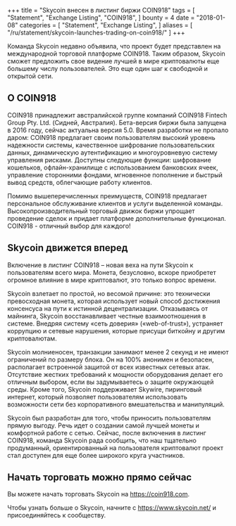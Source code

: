 +++
title = "Skycoin внесен в листинг биржи COIN918"
tags = [
    "Statement",
    "Exchange Listing",
    "COIN918",
]
bounty = 4
date = "2018-01-08"
categories = [
    "Statement",
    "Exchange Listing",
]
aliases = [
	"/ru/statement/skycoin-launches-trading-on-coin918/"
]
+++

Команда Skycoin недавно объявила, что проект будет представлен на международной торговой платформе COIN918. Таким образом, Skycoin сможет предложить свое видение лучшей в мире криптовалюты еще большему числу пользователей. Это еще один шаг к свободной и открытой сети.

## О COIN918

COIN918 принадлежит австралийской группе компаний COIN918 Fintech Group Pty. Ltd. (Сидней, Австралия). Бета-версия биржи была запущена в 2016 году, сейчас актуальна версия 5.0. Время разработки не пропало даром: COIN918 предлагает своим пользователям высокий уровень надежности системы, качественное шифрование пользовательских данных, динамическую аутентификацию и многоуровневую систему управления рисками. Доступны следующие функции: шифрование кошельков, офлайн-хранилище с использованием банковских ячеек, управление сторонними фондами, мгновенное пополнение и быстрый вывод средств, облегчающие работу клиентов.

Помимо вышеперечисленных преимуществ, COIN918 предлагает персональное обслуживание клиентов и услуги выделенной команды. Высокопроизводительный торговый движок биржи упрощает проведение сделок и придает платформе дополнительные функционал. COIN918  - отличный выбор для каждого!

## Skycoin движется вперед

Включение в листинг COIN918 – новая веха на пути Skycoin к пользователям всего мира. Монета, безусловно, вскоре приобретет огромное влияние в мире криптовалют, это только вопрос времени.

Skycoin взлетает по простой, но весомой причине: это технически превосходная монета, которая использует новый способ достижения консенсуса на пути к истинной децентрализации. Отказываясь от майнинга, Skycoin восстанавливает честные взаимоотношения в системе. Внедряя систему «сеть доверия» («web-of-trust»), устраняет коррупцию и сетевые нарушения, которые присущи биткойну и другим криптовалютам.

Skycoin молниеносен, транзакции занимают менее 2 секунд и не имеют ограничений по размеру блока. Он на 100% анонимен и безопасен, располагает встроенной защитой от всех известных сетевых атак. Отсутствие жестких требований к мощности оборудования делает его отличным выбором, если вы задумываетесь о защите окружающей среды. Кроме того, Skycoin поддерживает Skywire, пиринговый интернет, который позволяет пользователям использовать возможности сети без корпоративного вмешательства и манипуляций.

Skycoin был разработан для того, чтобы приносить пользователям прямую выгоду. Речь идет о создании самой лучшей монеты и комфортной работе с сетью. Сейчас, после включения в листинг COIN918, команда Skycoin рада сообщить, что наш тщательно продуманный, ориентированный на пользователя криптовалют проект стал доступен для еще более широкого круга участников.

## Начать торговать можно прямо сейчас

Вы можете начать торговать Skycoin на https://coin918.com.

Чтобы узнать больше о Skycoin, начните с https://www.skycoin.net/ и присоединяйтесь к сообществу.
